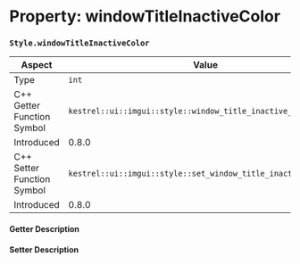 
# Property: windowTitleInactiveColor
### `Style.windowTitleInactiveColor`

| Aspect | Value |
| --- | --- |
| Type | `int` |
| C++ Getter Function Symbol | `kestrel::ui::imgui::style::window_title_inactive_color()` |
| Introduced | 0.8.0 |
| C++ Setter Function Symbol | `kestrel::ui::imgui::style::set_window_title_inactive_color()` |
| Introduced | 0.8.0 |

#### Getter Description

#### Setter Description

